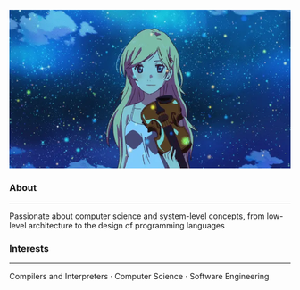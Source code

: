 ![yourlieinapril](kaori.webp)

### About
<hr>
Passionate about computer science and system-level concepts, from low-level architecture to the design of programming languages  


### Interests
<hr>
Compilers and Interpreters · Computer Science · Software Engineering  
